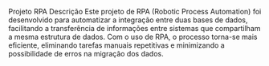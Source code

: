 Projeto RPA 
Descrição
Este projeto de RPA (Robotic Process Automation) foi desenvolvido para automatizar a integração entre duas bases de dados, facilitando a transferência de informações entre sistemas que compartilham a mesma estrutura de dados. Com o uso de RPA, o processo torna-se mais eficiente, eliminando tarefas manuais repetitivas e minimizando a possibilidade de erros na migração dos dados.

